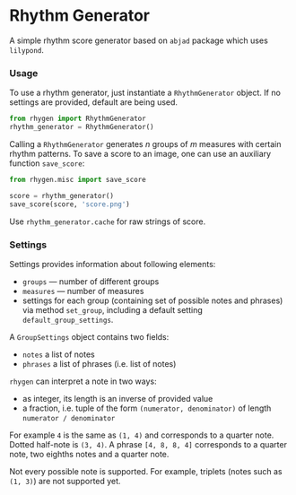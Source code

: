 # Rhythm Generator

A simple rhythm score generator based on `abjad` package which uses `lilypond`.

### Usage

To use a rhythm generator, just instantiate a `RhythmGenerator` object. If no settings are provided, default are being used.

```python
from rhygen import RhythmGenerator
rhythm_generator = RhythmGenerator()
```

Calling a `RhythmGenerator` generates _n_ groups of _m_ measures with certain rhythm patterns. To save a score to an image, one can use an auxiliary function `save_score`:

```python
from rhygen.misc import save_score

score = rhythm_generator()
save_score(score, 'score.png')
```

Use `rhythm_generator.cache` for raw strings of score.

### Settings

Settings provides information about following elements:
 * `groups` — number of different groups
 * `measures` — number of measures
 * settings for each group (containing set of possible notes and phrases) via method `set_group`, including a default setting `default_group_settings`.

A `GroupSettings` object contains two fields:
 * `notes` a list of notes 
 * `phrases` a list of phrases (i.e. list of notes)

`rhygen` can interpret a note in two ways:
 * as integer, its length is an inverse of provided value
 * a fraction, i.e. tuple of the form `(numerator, denominator)` of length `numerator / denominator`

For example `4` is the same as `(1, 4)` and corresponds to a quarter note. Dotted half-note is `(3, 4)`. A phrase `[4, 8, 8, 4]` corresponds to a quarter note, two eighths notes and a quarter note.

Not every possible note is supported. For example, triplets (notes such as `(1, 3)`) are not supported yet.
